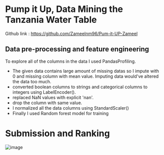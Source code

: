 # Pump it Up, Data Mining the Tanzania Water Table

Github link :  https://github.com/Zameelnm96/Pum-it-UP-Zameel

## Data pre-processing and feature engineering

To explore all of the columns in the data I used PandasProfiling. 
- The given data contains large amount of missing datas so I impute with 0 and missing column with mean value. Imputing data  would've altered the data too much. 
- converted boolean columns to strings and categorical columns to integers using LabelEncoder().
- replaced NaN values with explicit 'nan'.
- drop the column with same value.
- I normalized all the data columns using StandardScaler()
- Finally I used  Random forest model for training





# Submission and Ranking


![image](https://user-images.githubusercontent.com/47120059/134738304-0624ebf8-d2bb-4638-802a-47c422428bdb.png)


